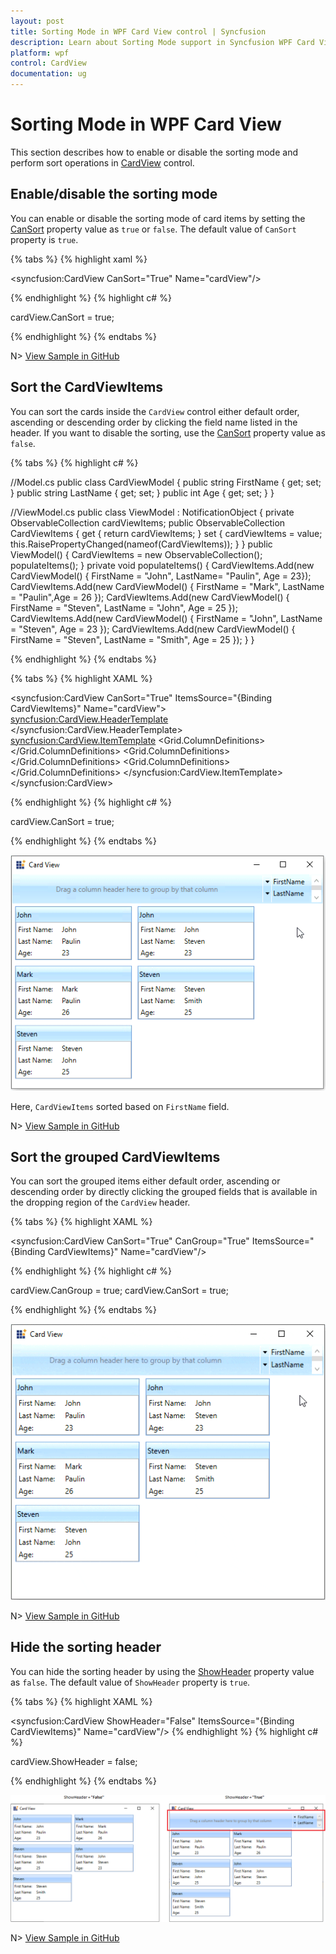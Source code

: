 ```yaml
---
layout: post
title: Sorting Mode in WPF Card View control | Syncfusion
description: Learn about Sorting Mode support in Syncfusion WPF Card View control and more.
platform: wpf
control: CardView
documentation: ug
---
```


# Sorting Mode in WPF Card View

This section describes how to enable or disable the sorting mode and perform sort operations in [CardView](https://help.syncfusion.com/cr/wpf/Syncfusion.Windows.Tools.Controls.CardView.html) control.

## Enable/disable the sorting mode

You can enable or disable the sorting mode of card items by setting the [CanSort](https://help.syncfusion.com/cr/wpf/Syncfusion.Windows.Tools.Controls.CardView.html#Syncfusion_Windows_Tools_Controls_CardView_CanSort) property value as `true` or `false`. The default value of `CanSort` property is `true`.

{% tabs %}
{% highlight xaml %}

<syncfusion:CardView CanSort="True" 
					 Name="cardView"/>

{% endhighlight %}
{% highlight c# %}

cardView.CanSort = true;

{% endhighlight %}
{% endtabs %}

N> [View Sample in GitHub](https://github.com/SyncfusionExamples/syncfusion-wpf-card-view-examples/blob/master/Samples/Editing)

## Sort the CardViewItems

You can sort the cards inside the `CardView` control either default order, ascending or descending order by clicking the field name listed in the header. If you want to disable the sorting, use the [CanSort](https://help.syncfusion.com/cr/wpf/Syncfusion.Windows.Tools.Controls.CardView.html#Syncfusion_Windows_Tools_Controls_CardView_CanSort) property value as `false`.

{% tabs %}
{% highlight c# %}

//Model.cs
public class CardViewModel
{
    public string FirstName { get; set; }
    public string LastName { get; set; }
    public int Age { get; set; }
}

//ViewModel.cs
public class ViewModel : NotificationObject
{
    private ObservableCollection<CardViewModel> cardViewItems;
    public ObservableCollection<CardViewModel> CardViewItems
    {
        get { return cardViewItems; }
        set { cardViewItems = value;
            this.RaisePropertyChanged(nameof(CardViewItems)); }
    }
    public ViewModel()
    {
        CardViewItems = new ObservableCollection<CardViewModel>();
        populateItems();
    }
    private void populateItems()
    {
        CardViewItems.Add(new CardViewModel() { FirstName = "John", LastName= "Paulin", Age = 23});
        CardViewItems.Add(new CardViewModel() { FirstName = "Mark", LastName = "Paulin",Age = 26 });
        CardViewItems.Add(new CardViewModel() { FirstName = "Steven", LastName = "John", Age = 25 });
        CardViewItems.Add(new CardViewModel() { FirstName = "John", LastName = "Steven", Age = 23 });
        CardViewItems.Add(new CardViewModel() { FirstName = "Steven", LastName = "Smith", Age = 25 });
    }
}

{% endhighlight %}
{% endtabs %}

{% tabs %}
{% highlight XAML %}

<syncfusion:CardView CanSort="True" 
                     ItemsSource="{Binding CardViewItems}"
					 Name="cardView">
    <syncfusion:CardView.HeaderTemplate>
        <DataTemplate>
            <TextBlock Text="{Binding FirstName}"/>
        </DataTemplate>
    </syncfusion:CardView.HeaderTemplate>
    <syncfusion:CardView.ItemTemplate>
        <DataTemplate >
            <ListBox ScrollViewer.HorizontalScrollBarVisibility="Disabled">
                <ListBoxItem Padding="1">
                    <Grid>
                        <Grid.ColumnDefinitions>
                            <ColumnDefinition Width="75" />
                            <ColumnDefinition />
                        </Grid.ColumnDefinitions>
                        <TextBlock Text="First Name:" />
                        <TextBlock Grid.Column="1"
                                   Text="{Binding FirstName,
                                          UpdateSourceTrigger=PropertyChanged}" />
                    </Grid>
                </ListBoxItem>
                <ListBoxItem Padding="1">
                    <Grid>
                        <Grid.ColumnDefinitions>
                            <ColumnDefinition Width="75" />
                            <ColumnDefinition Width="*" />
                        </Grid.ColumnDefinitions>
                        <TextBlock Text="Last Name:" />
                        <TextBlock Grid.Column="1" 
                                   Text="{Binding LastName, 
                                          UpdateSourceTrigger=PropertyChanged}" />
                    </Grid>
                </ListBoxItem>
                <ListBoxItem Padding="1">
                    <Grid>
                        <Grid.ColumnDefinitions>
                            <ColumnDefinition Width="75" />
                            <ColumnDefinition Width="*" />
                        </Grid.ColumnDefinitions>
                        <TextBlock Text="Age:" />
                        <TextBlock Grid.Column="1"
                                   Text="{Binding Age,
                                          UpdateSourceTrigger=PropertyChanged}" />
                    </Grid>
                </ListBoxItem>
            </ListBox>
        </DataTemplate>
    </syncfusion:CardView.ItemTemplate>        
</syncfusion:CardView>

{% endhighlight %}
{% highlight c# %}

cardView.CanSort = true;

{% endhighlight %}
{% endtabs %}

![wpf card view items sorted in ascending and descending order](Grouping-Sorting-Filtering_images/sorting.gif)

Here, `CardViewItems` sorted based on `FirstName` field.

N> [View Sample in GitHub](https://github.com/SyncfusionExamples/syncfusion-wpf-card-view-examples/blob/master/Samples/Editing)

## Sort the grouped CardViewItems

You can sort the grouped items either default order, ascending or descending order by directly clicking the grouped fields that is available in the dropping region of the `CardView` header.

{% tabs %}
{% highlight XAML %}

<syncfusion:CardView CanSort="True"
                     CanGroup="True"
                     ItemsSource="{Binding CardViewItems}"
					 Name="cardView"/>

{% endhighlight %}
{% highlight c# %}

cardView.CanGroup = true;
cardView.CanSort = true;

{% endhighlight %}
{% endtabs %}

![wpf card view control sort the grouped items](Grouping-Sorting-Filtering_images/Sorting_groupedheader.gif)

N> [View Sample in GitHub](https://github.com/SyncfusionExamples/syncfusion-wpf-card-view-examples/blob/master/Samples/Editing)

## Hide the sorting header

You can hide the sorting header by using the [ShowHeader](https://help.syncfusion.com/cr/wpf/Syncfusion.Windows.Tools.Controls.CardView.html#Syncfusion_Windows_Tools_Controls_CardView_ShowHeader) property value as `false`. The default value of `ShowHeader` property is `true`.

{% tabs %}
{% highlight XAML %}

<syncfusion:CardView ShowHeader="False" 
                     ItemsSource="{Binding CardViewItems}"
					 Name="cardView"/>
{% endhighlight %}
{% highlight c# %}

cardView.ShowHeader = false;

{% endhighlight %}
{% endtabs %}

![wpf card view control hides the sort header](Grouping-Sorting-Filtering_images/hidegroupheader.png)

N> [View Sample in GitHub](https://github.com/SyncfusionExamples/syncfusion-wpf-card-view-examples/blob/master/Samples/Editing)
